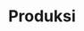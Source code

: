 ---
layout: galeri-produksi
title: Produksi
title-h1: Timur Abadi Fiber
keterangan: keterangan Timur Abadi Fiber
---